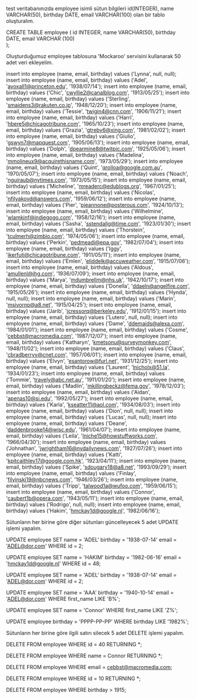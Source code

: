test veritabanınızda employee isimli sütun bilgileri id(INTEGER), name VARCHAR(50), birthday DATE, email VARCHAR(100) olan bir tablo oluşturalım.

CREATE TABLE employee (
id INTEGER,
	name VARCHAR(50),
	birthday DATE,
	email VARCHAR (100) 	
);

Oluşturduğumuz employee tablosuna 'Mockaroo' servisini kullanarak 50 adet veri ekleyelim.

insert into employee (name, email, birthday) values ('Lynna', null, null);
insert into employee (name, email, birthday) values ('Adel', 'ayoxall1@princeton.edu', '1938/07/14');
insert into employee (name, email, birthday) values ('Chic', 'cwyllie2@canalblog.com', '1913/05/25');
insert into employee (name, email, birthday) values ('Sterling', 'smaidens3@rakuten.co.jp', '1948/12/20');
insert into employee (name, email, birthday) values ('Tessie', 'twigin4@cnn.com', '1906/11/21');
insert into employee (name, email, birthday) values ('Harri', 'hbere5@chicagotribune.com', '1965/10/23');
insert into employee (name, email, birthday) values ('Grazia', 'gtreby6@xing.com', '1981/02/02');
insert into employee (name, email, birthday) values ('Giulio', 'gswyn7@mapquest.com', '1905/06/13');
insert into employee (name, email, birthday) values ('Dolph', 'dpearmine8@twitpic.com', '1925/05/06');
insert into employee (name, email, birthday) values ('Madelina', 'mmolineux9@acquirethisname.com', '1973/05/29');
insert into employee (name, email, birthday) values ('Quint', 'qrolloa@google.com.au', '1970/05/07');
insert into employee (name, email, birthday) values ('Noach', 'nguiraub@nytimes.com', '1973/05/15');
insert into employee (name, email, birthday) values ('Micheline', 'mreaderc@edublogs.org', '1967/01/25');
insert into employee (name, email, birthday) values ('Nicolas', 'nfilyakovd@answers.com', '1959/06/12');
insert into employee (name, email, birthday) values ('Pier', 'pjeannone@posterous.com', '1924/10/13');
insert into employee (name, email, birthday) values ('Wilhelmine', 'wlamkinf@indiegogo.com', '1958/12/16');
insert into employee (name, email, birthday) values ('Sasha', 'sstendallg@time.com', '1923/01/30');
insert into employee (name, email, birthday) values ('Thorstein', 'tculmerh@zimbio.com', '1974/05/06');
insert into employee (name, email, birthday) values ('Perkin', 'pedmeadi@epa.gov', '1982/07/04');
insert into employee (name, email, birthday) values ('Iggy', 'ikerfutj@chicagotribune.com', '1911/05/11');
insert into employee (name, email, birthday) values ('Emlen', 'eliddelk@accuweather.com', '1915/07/06');
insert into employee (name, email, birthday) values ('Aldous', 'amullenl@ihg.com', '1936/07/09');
insert into employee (name, email, birthday) values ('Marya', 'mdumbrellm@nhs.uk', '1942/10/17');
insert into employee (name, email, birthday) values ('Donella', 'ddaeln@angelfire.com', '1915/05/26');
insert into employee (name, email, birthday) values ('Hynda', null, null);
insert into employee (name, email, birthday) values ('Marin', 'msivornp@a8.net', '1915/04/25');
insert into employee (name, email, birthday) values ('Jarib', 'jcressorq@berkeley.edu', '1912/01/15');
insert into employee (name, email, birthday) values ('Lutero', null, null);
insert into employee (name, email, birthday) values ('Dame', 'ddemaids@alexa.com', '1984/01/01');
insert into employee (name, email, birthday) values ('Cosme', 'cebbst@macromedia.com', '1987/12/07');
insert into employee (name, email, birthday) values ('Katharyn', 'kmetsonu@surveymonkey.com', '1948/11/02');
insert into employee (name, email, birthday) values ('Claus', 'cbradberryv@cnet.com', '1957/06/01');
insert into employee (name, email, birthday) values ('Elvyn', 'esantorow@furl.net', '1931/12/25');
insert into employee (name, email, birthday) values ('Laurent', 'lnicholx@51.la', '1934/01/23');
insert into employee (name, email, birthday) values ('Tommie', 'travely@abc.net.au', '1911/01/20');
insert into employee (name, email, birthday) values ('Madlin', 'mkillingbeckz@fema.gov', '1978/12/03');
insert into employee (name, email, birthday) values ('Aidan', 'apenas10@si.edu', '1992/05/27');
insert into employee (name, email, birthday) values ('Karla', 'kseatter11@aol.com', '1934/08/03');
insert into employee (name, email, birthday) values ('Dion', null, null);
insert into employee (name, email, birthday) values ('Lucas', null, null);
insert into employee (name, email, birthday) values ('Deane', 'daddenbrooke14@wisc.edu', '1961/04/07');
insert into employee (name, email, birthday) values ('Leila', 'lniche15@howstuffworks.com', '1966/04/30');
insert into employee (name, email, birthday) values ('Johnathan', 'jwrightham16@nydailynews.com', '1927/07/26');
insert into employee (name, email, birthday) values ('Katti', 'kpitcaithley17@google.com.hk', '1923/04/11');
insert into employee (name, email, birthday) values ('Spike', 'sdougary18@a8.net', '1993/09/29');
insert into employee (name, email, birthday) values ('Finlay', 'filyinski19@nbcnews.com', '1946/03/26');
insert into employee (name, email, birthday) values ('Tripp', 'talwood1a@wufoo.com', '1959/06/15');
insert into employee (name, email, birthday) values ('Connor', 'caubert1b@opera.com', '1943/05/11');
insert into employee (name, email, birthday) values ('Rodrigo', null, null);
insert into employee (name, email, birthday) values ('Hakim', 'hmckay1d@google.nl', '1982/06/16');

Sütunların her birine göre diğer sütunları güncelleyecek 5 adet UPDATE işlemi yapalım.


UPDATE employee
SET name = 'ADEL'
birthday = '1938-07-14'
email = 'ADEL@dor.com'
WHERE id = 2;

UPDATE employee
SET name = 'HAKIM'
birthday = '1982-06-16'
email = 'hmckay1d@google.nl'
WHERE id = 48;

UPDATE employee
SET name = 'ADEL'
birthday = '1938-07-14'
email = 'ADEL@dor.com'
WHERE id = 2;

UPDATE employee
SET name = 'AAA'
birthday = '1940-10-14'
email = 'ADEL@dor.com'
WHERE first_name LIKE 'B%';

UPDATE employee
SET name = 'Connor'
WHERE first_name LIKE 'Z%';

UPDATE employee
birthday = 'PPPP-PP-PP'
WHERE birthday LIKE '1982%';

Sütunların her birine göre ilgili satırı silecek 5 adet DELETE işlemi yapalım.

DELETE FROM employee
WHERE id = 40
RETURNING *;

DELETE FROM employee
WHERE name = Connor
RETURNING *;

DELETE FROM employee 
WHERE email = cebbst@macromedia.com;

DELETE FROM employee
WHERE id = 10
RETURNING *;

DELETE FROM employee
WHERE birthday > 1915;
